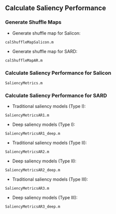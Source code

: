 ## Calculate Saliency Performance

### Generate Shuffle Maps
- Generate shuffle map for Salicon:
```
calShuffleMapSalicon.m
```
- Generate shuffle map for SARD:
```
calShuffleMapAR.m
```

### Calculate Saliency Performance for Salicon
```
SaliencyMetrics.m
```

### Calculate Saliency Performance for SARD
- Traditional saliency models (Type I):
```
SaliencyMetricsAR1.m
```
- Deep saliency models (Type I):
```
SaliencyMetricsAR1_deep.m
```
- Traditional saliency models (Type II):
```
SaliencyMetricsAR2.m
```
- Deep saliency models (Type II):
```
SaliencyMetricsAR2_deep.m
```
- Traditional saliency models (Type III):
```
SaliencyMetricsAR3.m
```
- Deep saliency models (Type III):
```
SaliencyMetricsAR3_deep.m
```
